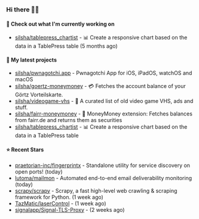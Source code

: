 ### Hi there 🦊👋

#### 👷 Check out what I'm currently working on

- [silsha/tablepress_chartist](https://github.com/silsha/tablepress_chartist) - 📊 Create a responsive chart based on the data in a TablePress table (5 months ago)

#### 🌱 My latest projects

- [silsha/pwnagotchi.app](https://github.com/silsha/pwnagotchi.app) - Pwnagotchi App for iOS, iPadOS, watchOS and macOS
- [silsha/goertz-moneymoney](https://github.com/silsha/goertz-moneymoney) - 💳 Fetches the account balance of your Görtz Vorteilskarte.
- [silsha/videogame-vhs](https://github.com/silsha/videogame-vhs) - 👾 A curated list of old video game VHS, ads and stuff.
- [silsha/fairr-moneymoney](https://github.com/silsha/fairr-moneymoney) - 💸 MoneyMoney extension: Fetches balances from fairr.de and returns them as securities
- [silsha/tablepress_chartist](https://github.com/silsha/tablepress_chartist) - 📊 Create a responsive chart based on the data in a TablePress table

#### ⭐ Recent Stars

- [praetorian-inc/fingerprintx](https://github.com/praetorian-inc/fingerprintx) - Standalone utility for service discovery on open ports!  (today)
- [lutoma/mailmon](https://github.com/lutoma/mailmon) - Automated end-to-end email deliverability monitoring (today)
- [scrapy/scrapy](https://github.com/scrapy/scrapy) - Scrapy, a fast high-level web crawling &amp; scraping framework for Python. (1 week ago)
- [TazMatic/laserControl](https://github.com/TazMatic/laserControl) -  (1 week ago)
- [signalapp/Signal-TLS-Proxy](https://github.com/signalapp/Signal-TLS-Proxy) -  (2 weeks ago)

